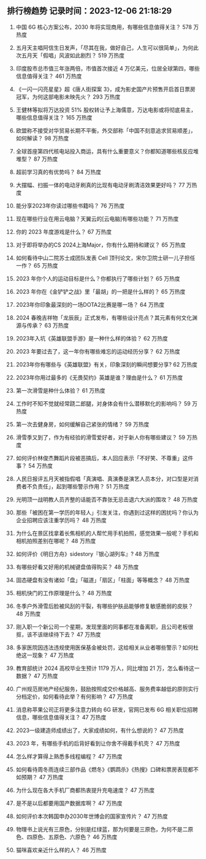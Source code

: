 
## 排行榜趋势 记录时间：2023-12-06 21:18:29
  
  1. 中国 6G 核心方案公布，2030 年将实现商用，有哪些信息值得关注？ 578 万热度
    
  2. 五月天主唱阿信生日发声，「尽其在我，做好自己，人生可以很简单」，为何此次五月天「假唱」风波如此剧烈？ 519 万热度
    
  3. 印度股市总市值三年涨两倍，市值首次接近 4 万亿美元，位居全球第四，哪些信息值得关注？ 461 万热度
    
  4. 《一闪一闪亮星星》超《唐人街探案 3》，成为影史国产片预售开启首日票房冠军，为何这部电影未映先火？ 293 万热度
    
  5. 王健林等拟将万达投资 51% 股权转让予上海儒意，万达电影或将彻底易主，哪些信息值得关注？ 165 万热度
    
  6. 欧盟称不接受对华贸易长期不平衡，外交部称「中国不刻意追求贸易顺差」，如何解读？ 98 万热度
    
  7. 全球首座第四代核电站投入商运，具有什么重要意义？你都知道哪些核反应堆堆型？ 87 万热度
    
  8. 超前学习真的有优势吗？ 84 万热度
    
  9. 大摆幅、扫振一体的电动牙刷真的比现有电动牙刷清洁效果更好吗？ 77 万热度
    
  10. 能分享2023年你读过哪些书籍吗？ 76 万热度
    
  11. 现在哪些行业在用云电脑？天翼云的[云电脑]有哪些功能？ 71 万热度
    
  12. 你的 2023 年度游戏是什么？ 67 万热度
    
  13. 对于即将举办的CS 2024上海Major，你有什么期待和建议？ 65 万热度
    
  14. 如何看待中山二院苏士成团队发表 Cell 顶刊论文，宋尔卫院士研一儿子担任一作？ 65 万热度
    
  15. 2023 年你个人的运动目标是什么？你都执行了哪些计划？ 65 万热度
    
  16. 2023 年你在《金铲铲之战》里「最胡」的一把是什么样的？ 65 万热度
    
  17. 2023年你印象最深刻的一场DOTA2比赛是哪一场？ 64 万热度
    
  18. 2024 春晚吉祥物「龙辰辰」正式发布，有哪些设计亮点？其元素有何文化渊源与传承？ 63 万热度
    
  19. 2023年入坑《英雄联盟手游》是一种什么样的体验？ 62 万热度
    
  20. 2023 年要过去了，这一年你有哪些难忘的运动经历分享？ 62 万热度
    
  21. 2023年你有哪些与《英雄联盟》有关，印象深刻的瞬间想要分享? 62 万热度
    
  22. 2023年你用过最多的《无畏契约》英雄是谁？理由是什么？ 61 万热度
    
  23. 第一次滑雪是种什么体验？ 61 万热度
    
  24. 工作时不知不觉就经常跷二郎腿，对身体会有什么潜移默化的影响吗？ 59 万热度
    
  25. 第一次去健身房，如何缓解自己紧张的情绪？ 59 万热度
    
  26. 滑雪季又到了，作为有经验的滑雪爱好者，对于新人你有哪些建议？ 59 万热度
    
  27. 如何评价林俊杰舞蹈片段被恶搞后，本人回应表示「不好笑、不尊重」这件事？ 54 万热度
    
  28. 人民日报评五月天被指假唱「真演唱、真演奏是演艺人员本分，对口型是对消费者不负责任」，起到哪些警示作用？ 51 万热度
    
  29. 光明顶一战明教人员齐整的话能否不靠张无忌击退六大派的围攻？ 48 万热度
    
  30. 那些「被困在第一学历的年轻人」引发关注，你遇到过这样的困扰吗？你认为企业招聘应该注重学历吗？ 48 万热度
    
  31. 为什么在景区找拿着长焦相机的人帮忙用手机拍照，感觉效果一般呢？手机和相机拍照差别在哪呢？ 48 万热度
    
  32. 如何评价《明日方舟》sidestory『银心湖列车』? 48 万热度
    
  33. 有哪些好看又好用的机械键盘值得购买？ 48 万热度
    
  34. 固态硬盘有没有诸如「盘」「磁道」「扇区」「柱面」等等概念？ 48 万热度
    
  35. 相机快门的工作原理是什么？ 48 万热度
    
  36. 冬季户外滑雪后脸被风刮的干裂，有哪些护肤品能够修复敏感脆弱的皮肤？ 48 万热度
    
  37. 刚入职一个新公司一个星期，发现里面的同事都在准备离职，且公司老板很抠，该不该继续待下去？ 47 万热度
    
  38. 多家医院因违法违规使用医保基金被处罚，这给相关从业者哪些警示？如何杜绝这一现象？ 47 万热度
    
  39. 教育部统计 2024 高校毕业生预计 1179 万人，同比增加 21 万，怎么看待这一数据？ 47 万热度
    
  40. 广州规范房地产经纪服务，鼓励按照成交价格越高、服务费率越低的原则实行分档定价，如何看待此举？有何影响？ 47 万热度
    
  41. 消息称苹果公司正将更多注意力转向 6G 研发，官网已发布 6G 相关职位招聘信息，哪些信息值得关注？ 47 万热度
    
  42. 2023一级建造师成绩出了，大家成绩如何，有什么想说的？ 47 万热度
    
  43. 2023 年，有哪些手机的后背好看到让你舍不得戴手机壳？ 47 万热度
    
  44. 怎么样才算得上熟悉多线程编程？ 47 万热度
    
  45. 如何看待周冬雨连续三部作品《燃冬》《鹦鹉杀》《热搜》口碑和票房表现都不如预期？ 47 万热度
    
  46. 为什么现在各大手机厂商都热衷提升充电速度？ 47 万热度
    
  47. 是不是以后都要用国产数据库啊？ 47 万热度
    
  48. 如何评价本次韩国申办2030年世博会的国家宣传片？ 47 万热度
    
  49. 物理书上说光有三原色，分别是红绿蓝，那为何要是三原色，为何不是二原色、四原色、五原色、六原色？ 46 万热度
    
  50. 猫咪喜欢亲近什么样的人？ 46 万热度
    